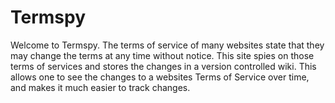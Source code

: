 Termspy
===

Welcome to Termspy.  The terms of service of many websites state that they may change the terms at any time without notice.  This site spies on those terms of services and stores the changes in a version controlled wiki.  This allows one to see the changes to a websites Terms of Service over time, and makes it much easier to track changes.
